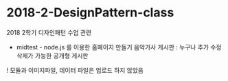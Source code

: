 # 2018-2-DesignPattern-class
2018 2학기 디자인패턴 수업 관련

- midtest -
node.js 를 이용한 홈페이지 만들기
음악가사 게시판 : 누구나 추가 수정 삭제가 가능한 공개형 게시판

! 모듈과 이미지파일, 데이터 파일은 업로드 하지 않았음

